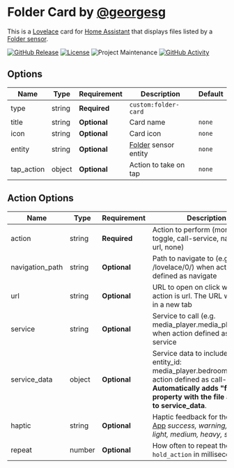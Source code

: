 # Folder Card by [@georgesg](https://www.github.com/georgesg)

This is a [Lovelace](https://www.home-assistant.io/lovelace) card for [Home Assistant](https://www.home-assistant.io/) that displays files listed by a [Folder sensor](https://www.home-assistant.io/integrations/folder/).

[![GitHub Release][releases-shield]][releases]
[![License][license-shield]](LICENSE.md)
![Project Maintenance][maintenance-shield]
[![GitHub Activity][commits-shield]][commits]


## Options

| Name              | Type    | Requirement  | Description                                 | Default             |
| ----------------- | ------- | ------------ | ------------------------------------------- | ------------------- |
| type              | string  | **Required** | `custom:folder-card`                        |                     |
| title             | string  | **Optional** | Card name                                   | `none`              |
| icon              | string  | **Optional** | Card icon                                   | `none`              |
| entity            | string  | **Optional** | [Folder](https://www.home-assistant.io/integrations/folder/) sensor entity | `none`              |
| tap_action        | object  | **Optional** | Action to take on tap                       | `none`              |

## Action Options

| Name            | Type   | Requirement  | Description                                                                                                                                                                        | Default     |
| --------------- | ------ | ------------ | -----------------------------------------------------------------------------------------------------------------------------------------------------------------------------------| ----------- |
| action          | string | **Required** | Action to perform (more-info, toggle, call-service, navigate url, none)                                                                                                            | `none`      |
| navigation_path | string | **Optional** | Path to navigate to (e.g. /lovelace/0/) when action defined as navigate                                                                                                            | `none`      |
| url             | string | **Optional** | URL to open on click when action is url. The URL will open in a new tab                                                                                                            | `none`      |
| service         | string | **Optional** | Service to call (e.g. media_player.media_play_pause) when action defined as call-service                                                                                           | `none`      |
| service_data    | object | **Optional** | Service data to include (e.g. entity_id: media_player.bedroom) when action defined as call-service. **Automatically adds "file" property with the file addrerss to service_data**. | `none`      |
| haptic          | string | **Optional** | Haptic feedback for the [Beta IOS App](http://home-assistant.io/ios/beta) _success, warning, failure, light, medium, heavy, selection_                                             | `none`      |
| repeat          | number | **Optional** | How often to repeat the `hold_action` in milliseconds.                                                                                                                             | `none`      |


[commits-shield]: https://img.shields.io/github/commit-activity/y/GeorgeSG/lovelace-folder-card.svg?style=flat-square
[commits]: https://github.com/GeorgeSG/lovelace-folder-card/commits/master
[devcontainer]: https://code.visualstudio.com/docs/remote/containers
[license-shield]: https://img.shields.io/github/license/GeorgeSG/lovelace-folder-card.svg?style=flat-square
[maintenance-shield]: https://img.shields.io/maintenance/yes/2020.svg?style=flat-square
[releases-shield]: https://img.shields.io/github/release/GeorgeSG/lovelace-folder-card.svg?style=flat-square
[releases]: https://github.com/GeorgeSG/lovelace-folder-card/releases
